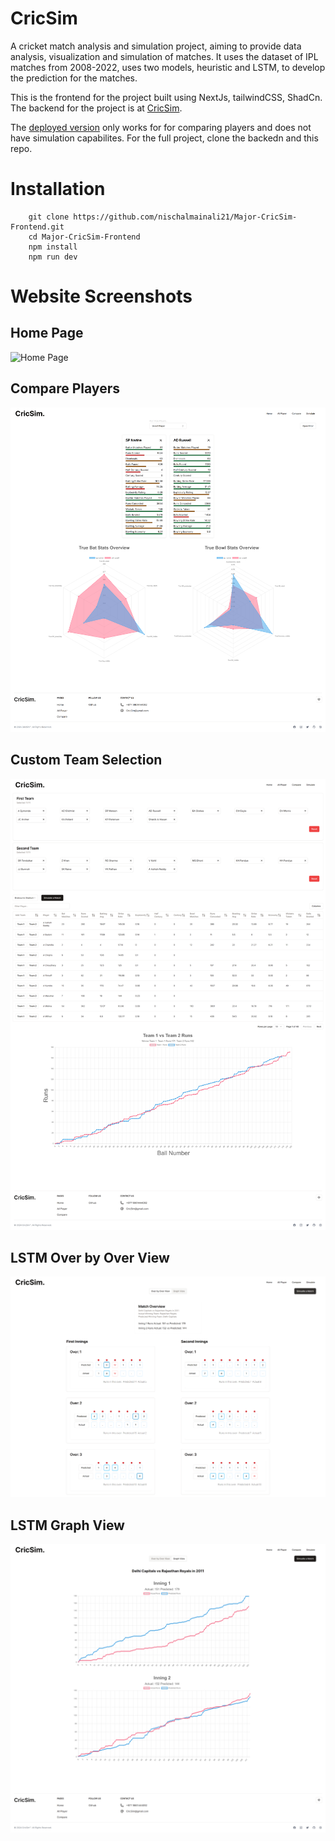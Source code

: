# CricSim

A cricket match analysis and simulation project, aiming to provide data analysis, visualization and simulation of matches. It uses the dataset of IPL matches from 2008-2022, uses two models, heuristic and LSTM, to develop the prediction for the matches.

This is the frontend for the project built using NextJs, tailwindCSS, ShadCn. The backend for the project is at [CricSim](https://github.com/nischalmainali21/Major-CricSim).

The [deployed version](https://cricsim.vercel.app/) only works for for comparing players and does not have simulation capabilites. For the full project, clone the backedn and this repo.

# Installation

```
    git clone https://github.com/nischalmainali21/Major-CricSim-Frontend.git
    cd Major-CricSim-Frontend
    npm install
    npm run dev
```

# Website Screenshots

## Home Page

![Home Page](./public/HomePage.png)

## Compare Players

![Compare Players](./public/ComparePlayers.png)

## Custom Team Selection

![Custom Team Selection](./public/CustomTeamSelection.png)

## LSTM Over by Over View

![LSTM Over by Over View](./public/LSTMOver.png)

## LSTM Graph View

![LSTM Graph View](./public/LSTMGraph.png)
